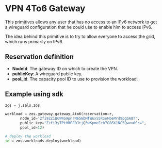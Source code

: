 # VPN 4To6 Gateway

This primitives allows any user that has no access to an IPv6 network to get a wireguard configuration that he could use to enable him to access IPv6.

The idea behind this primitive is to try to allow everyone to access the grid, which runs primarily on IPv6.

## Reservation definition

* **NodeId**: The gateway ID on which to create the VPN.
* **publicKey**: A wireguard public key.
* **pool_id**: The capacity pool ID to use to provision the workload.

## Example using sdk

``` python
zos = j.sals.zos

workload = zos.gateway.gateway_4to6(reservation=r,
       node_id='2fi9ZZiBGW4G9pnrN656bMfW6x55RSoHDeMrd9pgSA8T',
       public_key="Zzfi3yTPtHMPF0JtjQ3wKpmeEch7G86X1NC5Qwvx0Sc=",
       pool_id=12)

# deploy the workload
id = zos.workloads.deploy(workload)
```
